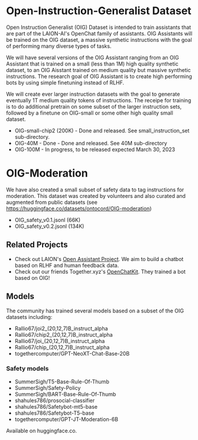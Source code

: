 # Open-Instruction-Generalist Dataset

Open Instruction Generalist (OIG) Dataset is intended to train assistants that are part of the LAION-AI's OpenChat family of assistants.  OIG Assistants will be trained on the OIG dataset, a massive synthetic instructions with the goal of performing many diverse types of tasks. 

We will have several versions of the OIG Assistant ranging from an OIG Assistant that is trained on a small (less than 1M) high quality synthetic dataset, to an OIG Aisstant trained on medium quality but massive synthetic instructions. The research goal of OIG Assistant is to create high performing bots by using simple finetuning instead of RLHF.

We will create ever larger instruction datasets with the goal to generate eventually 1T medium quality tokens of instructions. The receipe for training is to do additional pretrain on some subset of the larger instruction sets, followed by a finetune on OIG-small or some other high quality small dataset.

* OIG-small-chip2 (200K) - Done and released. See  small_instruction_set sub-directory.
* OIG-40M - Done - Done and released. See 40M sub-directory
* OIG-100M - In progress, to be released expected March 30, 2023

# OIG-Moderation

We have also created a small subset of safety data to tag instructions for moderation. This dataset was created by volunteers and also curated and augmented from public datasets (see https://huggingface.co/datasets/ontocord/OIG-moderation)

* OIG_safety_v0.1.jsonl (66K)
* OIG_safety_v0.2.jsonl (134K)

## Related Projects
* Check out LAION's [Open Assistant Project](https://github.com/LAION-AI/Open-Assistant). We aim to build a chatbot based on RLHF and human feedback data.
* Check out our friends Together.xyz's [OpenChatKit](https://github.com/togethercomputer/OpenChatKit). They trained a bot based on OIG!

## Models
The community has trained several models based on a subset of the OIG datasets including:

- Rallio67/joi2_(20,12,7)B_instruct_alpha
- Rallio67/chip2_(20,12,7)B_instruct_alpha
- Rallio67/joi_(20,12,7)B_instruct_alpha
- Rallio67/chip_(20,12,7)B_instruct_alpha
- togethercomputer/GPT-NeoXT-Chat-Base-20B

### Safety models

- SummerSigh/T5-Base-Rule-Of-Thumb
- SummerSigh/Safety-Policy
- SummerSigh/BART-Base-Rule-Of-Thumb
- shahules786/prosocial-classifier
- shahules786/Safetybot-mt5-base
- shahules786/Safetybot-T5-base
- togethercomputer/GPT-JT-Moderation-6B

Available on huggingface.co. 
